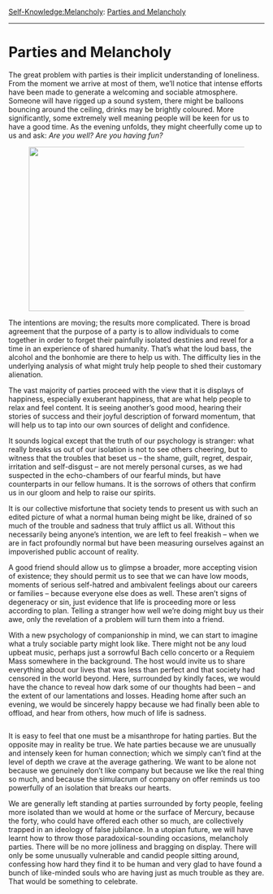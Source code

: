 [Self-Knowledge:](https://www.theschooloflife.com/thebookoflife/category/self-knowledge/)[Melancholy](https://www.theschooloflife.com/thebookoflife/category/self-knowledge/melancholy/): [Parties and Melancholy](https://www.theschooloflife.com/thebookoflife/parties-and-melancholy/)

* * *

# Parties and Melancholy

The great problem with parties is their implicit understanding of loneliness. From the moment we arrive at most of them, we’ll notice that intense efforts have been made to generate a welcoming and sociable atmosphere. Someone will have rigged up a sound system, there might be balloons bouncing around the ceiling, drinks may be brightly coloured. More significantly, some extremely well meaning people will be keen for us to have a good time. As the evening unfolds, they might cheerfully come up to us and ask: _Are you well? Are you having fun?_

<figure class="aligncenter is-resized"><img src="https://www.theschooloflife.com/thebookoflife/wp-content/uploads/2020/06/Program20-01-770x433.jpg" alt="" class="wp-image-24674" width="574" height="323" srcset="https://www.theschooloflife.com/thebookoflife/wp-content/uploads/2020/06/Program20-01-770x433.jpg 770w, https://www.theschooloflife.com/thebookoflife/wp-content/uploads/2020/06/Program20-01-770x433-300x169.jpg 300w, https://www.theschooloflife.com/thebookoflife/wp-content/uploads/2020/06/Program20-01-770x433-768x432.jpg 768w" sizes="(max-width: 574px) 100vw, 574px"></figure>

The intentions are moving; the results more complicated. There is broad agreement that the purpose of a party is to allow individuals to come together in order to forget their painfully isolated destinies and revel for a time in an experience of shared humanity. That’s what the loud bass, the alcohol and the bonhomie are there to help us with. The difficulty lies in the underlying analysis of what might truly help people to shed their customary alienation.

The vast majority of parties proceed with the view that it is displays of happiness, especially exuberant happiness, that are what help people to relax and feel content. It is seeing another’s good mood, hearing their stories of success and their joyful description of forward momentum, that will help us to tap into our own sources of delight and confidence.&nbsp;

It sounds logical except that the truth of our psychology is stranger: what really breaks us out of our isolation is not to see others cheering, but to witness that the troubles that beset us – the shame, guilt, regret, despair, irritation and self-disgust – are not merely personal curses, as we had suspected in the echo-chambers of our fearful minds, but have counterparts in our fellow humans. It is the sorrows of others that confirm us in our gloom and help to raise our spirits.&nbsp;

It is our collective misfortune that society tends to present us with such an edited picture of what a normal human being might be like, drained of so much of the trouble and sadness that truly afflict us all. Without this necessarily being anyone’s intention, we are left to feel freakish – when we are in fact profoundly normal but have been measuring ourselves against an impoverished public account of reality.&nbsp;

A good friend should allow us to glimpse a broader, more accepting vision of existence; they should permit us to see that we can have low moods, moments of serious self-hatred and ambivalent feelings about our careers or families – because everyone else does as well. These aren’t signs of degeneracy or sin, just evidence that life is proceeding more or less according to plan. Telling a stranger how well we’re doing might buy us their awe, only the revelation of a problem will turn them into a friend.&nbsp;

With a new psychology of companionship in mind, we can start to imagine what a truly sociable party might look like. There might not be any loud upbeat music, perhaps just a sorrowful Bach cello concerto or a Requiem Mass somewhere in the background. The host would invite us to share everything about our lives that was less than perfect and that society had censored in the world beyond. Here, surrounded by kindly faces, we would have the chance to reveal how dark some of our thoughts had been – and the extent of our lamentations and losses. Heading home after such an evening, we would be sincerely happy because we had finally been able to offload, and hear from others, how much of life is sadness.

<figure class="aligncenter"><img src="https://www.theschooloflife.com/thebookoflife/wp-content/uploads/2020/06/08-studio-54-style-2018-billboard-1548-1024x677-1024x677.jpg" alt="" class="wp-image-24676" srcset="https://www.theschooloflife.com/thebookoflife/wp-content/uploads/2020/06/08-studio-54-style-2018-billboard-1548-1024x677.jpg 1024w, https://www.theschooloflife.com/thebookoflife/wp-content/uploads/2020/06/08-studio-54-style-2018-billboard-1548-1024x677-300x198.jpg 300w, https://www.theschooloflife.com/thebookoflife/wp-content/uploads/2020/06/08-studio-54-style-2018-billboard-1548-1024x677-768x508.jpg 768w" sizes="(max-width: 1024px) 100vw, 1024px"></figure>

It is easy to feel that one must be a misanthrope for hating parties. But the opposite may in reality be true. We hate parties because we are unusually and intensely keen for human connection; which we simply can’t find at the level of depth we crave at the average gathering. We want to be alone not because we genuinely don’t like company but because we like the real thing so much, and because the simulacrum of company on offer reminds us too powerfully of an isolation that breaks our hearts.&nbsp;

We are generally left standing at parties surrounded by forty people, feeling more isolated than we would at home or the surface of Mercury, because the forty, who could have offered each other so much, are collectively trapped in an ideology of false jubilance. In a utopian future, we will have learnt how to throw those paradoxical-sounding occasions, melancholy parties. There will be no more jolliness and bragging on display. There will only be some unusually vulnerable and candid people sitting around, confessing how hard they find it to be human and very glad to have found a bunch of like-minded souls who are having just as much trouble as they are. That would be something to celebrate.
